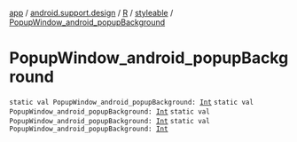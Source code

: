 [app](../../../index.md) / [android.support.design](../../index.md) / [R](../index.md) / [styleable](index.md) / [PopupWindow_android_popupBackground](.)

# PopupWindow_android_popupBackground

`static val PopupWindow_android_popupBackground: `[`Int`](https://kotlinlang.org/api/latest/jvm/stdlib/kotlin/-int/index.html)
`static val PopupWindow_android_popupBackground: `[`Int`](https://kotlinlang.org/api/latest/jvm/stdlib/kotlin/-int/index.html)
`static val PopupWindow_android_popupBackground: `[`Int`](https://kotlinlang.org/api/latest/jvm/stdlib/kotlin/-int/index.html)
`static val PopupWindow_android_popupBackground: `[`Int`](https://kotlinlang.org/api/latest/jvm/stdlib/kotlin/-int/index.html)